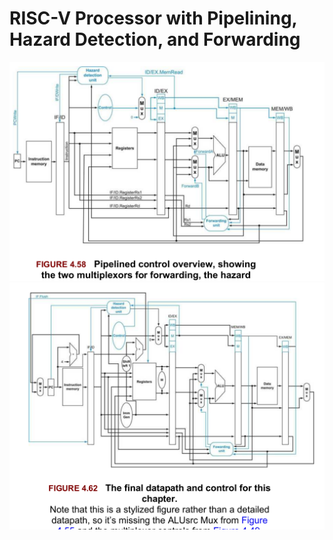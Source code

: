 # RISC-V Processor with Pipelining, Hazard Detection, and Forwarding
![](simple-processor-pipelined-control-hazard-forwarding1.png)
![](simple-processor-pipelined-control-hazard-forwarding2.png)
